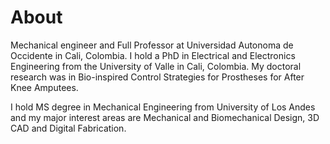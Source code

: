 # About
Mechanical engineer and Full Professor at Universidad Autonoma de Occidente in Cali, Colombia. I hold a PhD in Electrical and Electronics Engineering from the University of Valle in Cali, Colombia. My doctoral research was in Bio-inspired Control Strategies for Prostheses for After Knee Amputees.

I hold MS degree in Mechanical Engineering from University of Los Andes and my major interest areas are Mechanical and Biomechanical Design, 3D CAD and Digital Fabrication.